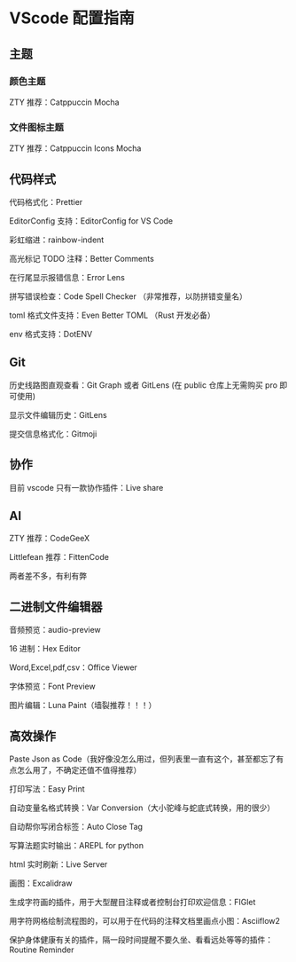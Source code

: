 # VScode 配置指南

## 主题

### 颜色主题

ZTY 推荐：Catppuccin Mocha

### 文件图标主题

ZTY 推荐：Catppuccin Icons Mocha

## 代码样式

代码格式化：Prettier

EditorConfig 支持：EditorConfig for VS Code

彩虹缩进：rainbow-indent

高光标记 TODO 注释：Better Comments

在行尾显示报错信息：Error Lens

拼写错误检查：Code Spell Checker （非常推荐，以防拼错变量名）

toml 格式文件支持：Even Better TOML （Rust 开发必备）

env 格式支持：DotENV

## Git

历史线路图直观查看：Git Graph 或者 GitLens (在 public 仓库上无需购买 pro 即可使用)

显示文件编辑历史：GitLens

提交信息格式化：Gitmoji

## 协作

目前 vscode 只有一款协作插件：Live share

## AI

ZTY 推荐：CodeGeeX

Littlefean 推荐：FittenCode

两者差不多，有利有弊

## 二进制文件编辑器

音频预览：audio-preview

16 进制：Hex Editor

Word,Excel,pdf,csv：Office Viewer

字体预览：Font Preview

图片编辑：Luna Paint（墙裂推荐！！！）

## 高效操作

Paste Json as Code（我好像没怎么用过，但列表里一直有这个，甚至都忘了有点怎么用了，不确定还值不值得推荐）

打印写法：Easy Print

自动变量名格式转换：Var Conversion（大小驼峰与蛇底式转换，用的很少）

自动帮你写闭合标签：Auto Close Tag

写算法题实时输出：AREPL for python

html 实时刷新：Live Server

画图：Excalidraw

生成字符画的插件，用于大型醒目注释或者控制台打印欢迎信息：FIGlet

用字符网格绘制流程图的，可以用于在代码的注释文档里画点小图：Asciiflow2

保护身体健康有关的插件，隔一段时间提醒不要久坐、看看远处等等的插件：Routine Reminder
